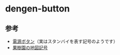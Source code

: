 # dengen-button
## 参考
- [電源ボタン](https://home.jeita.or.jp/cgi-bin/page/detail.cgi?n=844&ca=14)（実はスタンバイを表す記号のようです）
- [果樹園の地図記号](https://www.gsi.go.jp/KIDS/map-sign-tizukigou-h10-01-03kajuen.htm)
